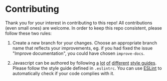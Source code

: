 # Contributing

Thank you for your interest in contributing to this repo!
All contributions (even small ones) are welcome.
In order to keep this repo consistent, please follow these two rules:

1. Create a new branch for your changes. Choose an appropriate
branch name that reflects your improvements, eg. if you had
fixed the issue "Improve documentation", you could have chosen
`improve-docs`.

2. Javascript can be authored by following
[a](https://google-styleguide.googlecode.com/svn/trunk/javascriptguide.xml)
[lot](https://github.com/airbnb/javascript)
[of](https://github.com/felixge/node-style-guide)
[different](https://contribute.jquery.org/style-guide/js/)
[style guides](https://developer.mozilla.org/en-US/docs/Mozilla/Developer_guide/Coding_Style).
Please follow the style guide defined in `.eslintrc`. You can use
[ESLint](http://eslint.org/) to automatically check if your code
complies with it.
